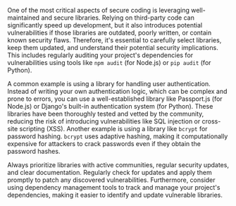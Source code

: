 One of the most critical aspects of secure coding is leveraging well-maintained and secure libraries. Relying on third-party code can significantly speed up development, but it also introduces potential vulnerabilities if those libraries are outdated, poorly written, or contain known security flaws. Therefore, it's essential to carefully select libraries, keep them updated, and understand their potential security implications. This includes regularly auditing your project's dependencies for vulnerabilities using tools like `npm audit` (for Node.js) or `pip audit` (for Python).

A common example is using a library for handling user authentication. Instead of writing your own authentication logic, which can be complex and prone to errors, you can use a well-established library like Passport.js (for Node.js) or Django's built-in authentication system (for Python). These libraries have been thoroughly tested and vetted by the community, reducing the risk of introducing vulnerabilities like SQL injection or cross-site scripting (XSS). Another example is using a library like `bcrypt` for password hashing. `bcrypt` uses adaptive hashing, making it computationally expensive for attackers to crack passwords even if they obtain the password hashes.

Always prioritize libraries with active communities, regular security updates, and clear documentation. Regularly check for updates and apply them promptly to patch any discovered vulnerabilities. Furthermore, consider using dependency management tools to track and manage your project's dependencies, making it easier to identify and update vulnerable libraries.